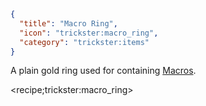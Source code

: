 ```json
{
  "title": "Macro Ring",
  "icon": "trickster:macro_ring",
  "category": "trickster:items"
}
```

A plain gold ring used for containing [Macros](^trickster:macro).

<recipe;trickster:macro_ring>
